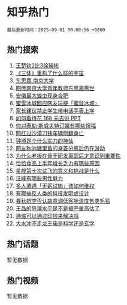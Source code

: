 # 知乎热门

`最后更新时间：2025-09-01 00:08:56 +0800`

## 热门搜索

1. [王楚钦2比3徐瑛彬](https://www.zhihu.com/search?q=%E7%8E%8B%E6%A5%9A%E9%92%A62%E6%AF%943%E5%BE%90%E7%91%9B%E5%BD%AC)
1. [《三体》重构了什么样的宇宙](https://www.zhihu.com/search?q=%E3%80%8A%E4%B8%89%E4%BD%93%E3%80%8B%E9%87%8D%E6%9E%84%E4%BA%86%E4%BB%80%E4%B9%88%E6%A0%B7%E7%9A%84%E5%AE%87%E5%AE%99)
1. [东思嘉 南京大学](https://www.zhihu.com/search?q=%E4%B8%9C%E6%80%9D%E5%98%89%20%E5%8D%97%E4%BA%AC%E5%A4%A7%E5%AD%A6)
1. [网传南京大学青年教师东思嘉离世](https://www.zhihu.com/search?q=%E7%BD%91%E4%BC%A0%E5%8D%97%E4%BA%AC%E5%A4%A7%E5%AD%A6%E9%9D%92%E5%B9%B4%E6%95%99%E5%B8%88%E4%B8%9C%E6%80%9D%E5%98%89%E7%A6%BB%E4%B8%96)
1. [安徽最大蝗虫现身合肥](https://www.zhihu.com/search?q=%E5%AE%89%E5%BE%BD%E6%9C%80%E5%A4%A7%E8%9D%97%E8%99%AB%E7%8E%B0%E8%BA%AB%E5%90%88%E8%82%A5)
1. [蜜雪冰城回应网友玩梗「蜜鼠冰城」](https://www.zhihu.com/search?q=%E8%9C%9C%E9%9B%AA%E5%86%B0%E5%9F%8E%E5%9B%9E%E5%BA%94%E7%BD%91%E5%8F%8B%E7%8E%A9%E6%A2%97%E3%80%8C%E8%9C%9C%E9%BC%A0%E5%86%B0%E5%9F%8E%E3%80%8D)
1. [家长建议禁止学生带电话手表上学](https://www.zhihu.com/search?q=%E5%AE%B6%E9%95%BF%E5%BB%BA%E8%AE%AE%E7%A6%81%E6%AD%A2%E5%AD%A6%E7%94%9F%E5%B8%A6%E7%94%B5%E8%AF%9D%E6%89%8B%E8%A1%A8%E4%B8%8A%E5%AD%A6)
1. [如何看待花 168 元去讲 PPT](https://www.zhihu.com/search?q=%E5%A6%82%E4%BD%95%E7%9C%8B%E5%BE%85%E8%8A%B1%20168%20%E5%85%83%E5%8E%BB%E8%AE%B2%20PPT)
1. [你对泰勒·斯威夫特订婚有哪些祝福](https://www.zhihu.com/search?q=%E4%BD%A0%E5%AF%B9%E6%B3%B0%E5%8B%92%C2%B7%E6%96%AF%E5%A8%81%E5%A4%AB%E7%89%B9%E8%AE%A2%E5%A9%9A%E6%9C%89%E5%93%AA%E4%BA%9B%E7%A5%9D%E7%A6%8F)
1. [网红过沙漠刀锋车辆侧翻身亡](https://www.zhihu.com/search?q=%E7%BD%91%E7%BA%A2%E8%BF%87%E6%B2%99%E6%BC%A0%E5%88%80%E9%94%8B%E8%BD%A6%E8%BE%86%E4%BE%A7%E7%BF%BB%E8%BA%AB%E4%BA%A1)
1. [钟馗是个什么实力的神仙](https://www.zhihu.com/search?q=%E9%92%9F%E9%A6%97%E6%98%AF%E4%B8%AA%E4%BB%80%E4%B9%88%E5%AE%9E%E5%8A%9B%E7%9A%84%E7%A5%9E%E4%BB%99)
1. [网友称池塘里鱼的身首分离后仍在游动](https://www.zhihu.com/search?q=%E7%BD%91%E5%8F%8B%E7%A7%B0%E6%B1%A0%E5%A1%98%E9%87%8C%E9%B1%BC%E7%9A%84%E8%BA%AB%E9%A6%96%E5%88%86%E7%A6%BB%E5%90%8E%E4%BB%8D%E5%9C%A8%E6%B8%B8%E5%8A%A8)
1. [为什么老板在骨干研发离职后才意识到重要性](https://www.zhihu.com/search?q=%E4%B8%BA%E4%BB%80%E4%B9%88%E8%80%81%E6%9D%BF%E5%9C%A8%E9%AA%A8%E5%B9%B2%E7%A0%94%E5%8F%91%E7%A6%BB%E8%81%8C%E5%90%8E%E6%89%8D%E6%84%8F%E8%AF%86%E5%88%B0%E9%87%8D%E8%A6%81%E6%80%A7)
1. [恰恰食品上半年增长乏力有哪些原因](https://www.zhihu.com/search?q=%E6%81%B0%E6%81%B0%E9%A3%9F%E5%93%81%E4%B8%8A%E5%8D%8A%E5%B9%B4%E5%A2%9E%E9%95%BF%E4%B9%8F%E5%8A%9B%E6%9C%89%E5%93%AA%E4%BA%9B%E5%8E%9F%E5%9B%A0)
1. [星舰第十次试飞的意义和挑战是什么](https://www.zhihu.com/search?q=%E6%98%9F%E8%88%B0%E7%AC%AC%E5%8D%81%E6%AC%A1%E8%AF%95%E9%A3%9E%E7%9A%84%E6%84%8F%E4%B9%89%E5%92%8C%E6%8C%91%E6%88%98%E6%98%AF%E4%BB%80%E4%B9%88)
1. [汪峰有哪些男性魅力](https://www.zhihu.com/search?q=%E6%B1%AA%E5%B3%B0%E6%9C%89%E5%93%AA%E4%BA%9B%E7%94%B7%E6%80%A7%E9%AD%85%E5%8A%9B)
1. [多人遭遇「无薪试岗」该如何维权](https://www.zhihu.com/search?q=%E5%A4%9A%E4%BA%BA%E9%81%AD%E9%81%87%E3%80%8C%E6%97%A0%E8%96%AA%E8%AF%95%E5%B2%97%E3%80%8D%E8%AF%A5%E5%A6%82%E4%BD%95%E7%BB%B4%E6%9D%83)
1. [有哪些反人类的科技发明或设计](https://www.zhihu.com/search?q=%E6%9C%89%E5%93%AA%E4%BA%9B%E5%8F%8D%E4%BA%BA%E7%B1%BB%E7%9A%84%E7%A7%91%E6%8A%80%E5%8F%91%E6%98%8E%E6%88%96%E8%AE%BE%E8%AE%A1)
1. [春秋航空否认故意调低客舱温度售卖毛毯](https://www.zhihu.com/search?q=%E6%98%A5%E7%A7%8B%E8%88%AA%E7%A9%BA%E5%90%A6%E8%AE%A4%E6%95%85%E6%84%8F%E8%B0%83%E4%BD%8E%E5%AE%A2%E8%88%B1%E6%B8%A9%E5%BA%A6%E5%94%AE%E5%8D%96%E6%AF%9B%E6%AF%AF)
1. [王晶的导演水平是不是被严重高估了](https://www.zhihu.com/search?q=%E7%8E%8B%E6%99%B6%E7%9A%84%E5%AF%BC%E6%BC%94%E6%B0%B4%E5%B9%B3%E6%98%AF%E4%B8%8D%E6%98%AF%E8%A2%AB%E4%B8%A5%E9%87%8D%E9%AB%98%E4%BC%B0%E4%BA%86)
1. [通缩可以通过印钱来解决吗](https://www.zhihu.com/search?q=%E9%80%9A%E7%BC%A9%E5%8F%AF%E4%BB%A5%E9%80%9A%E8%BF%87%E5%8D%B0%E9%92%B1%E6%9D%A5%E8%A7%A3%E5%86%B3%E5%90%97)
1. [大水冲不走龙王庙是科学还是玄学](https://www.zhihu.com/search?q=%E5%A4%A7%E6%B0%B4%E5%86%B2%E4%B8%8D%E8%B5%B0%E9%BE%99%E7%8E%8B%E5%BA%99%E6%98%AF%E7%A7%91%E5%AD%A6%E8%BF%98%E6%98%AF%E7%8E%84%E5%AD%A6)

## 热门话题

暂无数据

## 热门视频

暂无数据